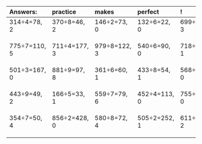 | Answers: | practice | makes | perfect | ! |
| :--- | :--- | :--- | :--- | :--- |
| 314÷4=78, 2 | 370÷8=46, 2 | 146÷2=73, 0 | 132÷6=22, 0 | 699÷8=87, 3 | 
|   |   |   |   |   | 
|   |   |   |   |   | 
|   |   |   |   |   | 
| 775÷7=110, 5 | 711÷4=177, 3 | 979÷8=122, 3 | 540÷6=90, 0 | 718÷3=239, 1 | 
|   |   |   |   |   | 
|   |   |   |   |   | 
|   |   |   |   |   | 
| 501÷3=167, 0 | 881÷9=97, 8 | 361÷6=60, 1 | 433÷8=54, 1 | 568÷8=71, 0 | 
|   |   |   |   |   | 
|   |   |   |   |   | 
|   |   |   |   |   | 
| 443÷9=49, 2 | 166÷5=33, 1 | 559÷7=79, 6 | 452÷4=113, 0 | 755÷5=151, 0 | 
|   |   |   |   |   | 
|   |   |   |   |   | 
|   |   |   |   |   | 
| 354÷7=50, 4 | 856÷2=428, 0 | 580÷8=72, 4 | 505÷2=252, 1 | 611÷7=87, 2 | 
|   |   |   |   |   | 
|   |   |   |   |   | 
|   |   |   |   |   | 
